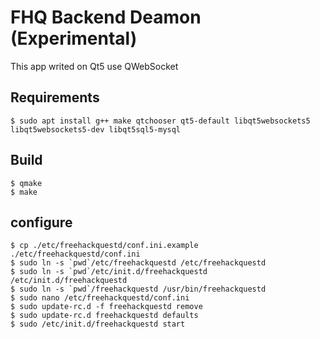 # FHQ Backend Deamon (Experimental)

This app writed on Qt5 use QWebSocket

## Requirements

	$ sudo apt install g++ make qtchooser qt5-default libqt5websockets5 libqt5websockets5-dev libqt5sql5-mysql

## Build

	$ qmake
	$ make

## configure

	$ cp ./etc/freehackquestd/conf.ini.example ./etc/freehackquestd/conf.ini
	$ sudo ln -s `pwd`/etc/freehackquestd /etc/freehackquestd
	$ sudo ln -s `pwd`/etc/init.d/freehackquestd /etc/init.d/freehackquestd
	$ sudo ln -s `pwd`/freehackquestd /usr/bin/freehackquestd
	$ sudo nano /etc/freehackquestd/conf.ini
	$ sudo update-rc.d -f freehackquestd remove
	$ sudo update-rc.d freehackquestd defaults
	$ sudo /etc/init.d/freehackquestd start
